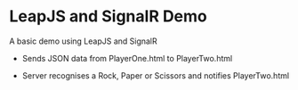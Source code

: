 LeapJS and SignalR Demo
========

A basic demo using LeapJS and SignalR

- Sends JSON data from PlayerOne.html to PlayerTwo.html

- Server recognises a Rock, Paper or Scissors and notifies PlayerTwo.html

